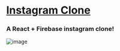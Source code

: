 # [Instagram Clone](https://instagramclonebyvirej.netlify.app/)
### A React + Firebase instagram clone!


![image](https://user-images.githubusercontent.com/67495678/161596453-ad316f5c-411d-41e9-89cc-185c68cc23da.png)
